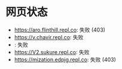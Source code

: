 # 网页状态
- https://aro.flinthill.repl.co: 失败 (403)
- https://v.chavir.repl.co: 失败
- : 失败
- https://V2.sukure.repl.co: 失败
- https://mization.edpjg.repl.co: 失败 (403)

